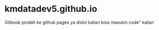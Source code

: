 # kmdatadev5.github.io

Gitbook pindah ke github pages ya 
disini kalian bisa masukin code" kalian 
